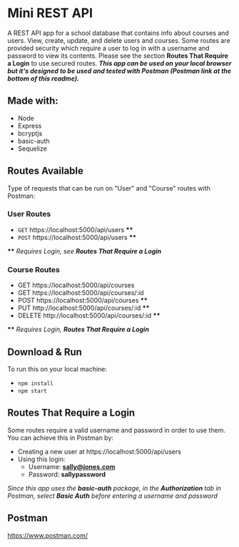 # Mini REST API

A REST API app for a school database that contains info about courses and users. View, create, update, and delete users and courses. Some routes are provided security which require a user to log in with a username and password to view its contents. Please see the section **Routes That Require a Login** to use secured routes. ***This app can be used on your local browser but it's designed to be used and tested with Postman (Postman link at the bottom of this readme).***

## Made with:
- Node
- Express
- bcryptjs
- basic-auth
- Sequelize

## Routes Available
Type of requests that can be run on "User" and "Course" routes with Postman:
### User Routes
- `GET` https://localhost:5000/api/users **\*\***
- `POST` https://localhost:5000/api/users **\*\***

**\*\*** *Requires Login, see **Routes That Require a Login***

### Course Routes
- GET https://localhost:5000/api/courses
- GET https://localhost:5000/api/courses/:id
- POST https://localhost:5000/api/courses **\*\***
- PUT http://localhost:5000/api/courses/:id **\*\***
- DELETE http://localhost:5000/api/courses/:id **\*\***

**\*\*** *Requires Login, **Routes That Require a Login***

## Download & Run
To run this on your local machine:
- `npm install`
- `npm start`

## Routes That Require a Login
Some routes require a valid username and password in order to use them. You can achieve this in Postman by:
- Creating a new user at https://localhost:5000/api/users
- Using this login:
  - Username: **sally@jones.com**
  - Password: **sallypassword**
  
*Since this app uses the ***basic-auth*** package, in the ***Authorization*** tab in Postman, select ***Basic Auth*** before entering a username and password*

## Postman
https://www.postman.com/
